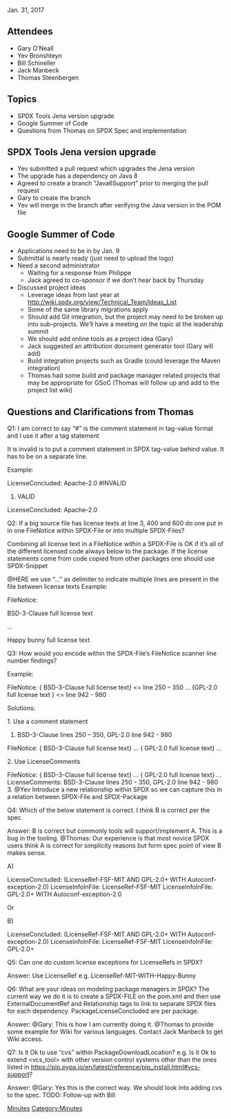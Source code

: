 Jan. 31, 2017

## Attendees

  - Gary O’Neall
  - Yev Bronshteyn
  - Bill Schineller
  - Jack Manbeck
  - Thomas Steenbergen

## Topics

  - SPDX Tools Jena version upgrade
  - Google Summer of Code
  - Questions from Thomas on SPDX Spec and implementation

## SPDX Tools Jena version upgrade

  - Yev submitted a pull request which upgrades the Jena version
  - The upgrade has a dependency on Java 8
  - Agreed to create a branch “Java6Support” prior to merging the pull
    request
  - Gary to create the branch
  - Yev will merge in the branch after verifying the Java version in the
    POM file

## Google Summer of Code

  - Applications need to be in by Jan. 9
  - Submittal is nearly ready (just need to upload the logo)
  - Need a second administrator
      - Waiting for a response from Philippe
      - Jack agreed to co-sponsor if we don’t hear back by Thursday
  - Discussed project ideas
      - Leverage ideas from last year at
        <http://wiki.spdx.org/view/Technical_Team/Ideas_List>
      - Some of the same library migrations apply
      - Should add Git integration, but the project may need to be
        broken up into sub-projects. We’ll have a meeting on the topic
        at the leadership summit
      - We should add online tools as a project idea (Gary)
      - Jack suggested an attribution document generator tool (Gary will
        add)
      - Build integration projects such as Gradle (could leverage the
        Maven integration)
      - Thomas had some build and package manager related projects that
        may be appropriate for GSoC (Thomas will follow up and add to
        the project list wiki)

## Questions and Clarifications from Thomas

Q1: I am correct to say “\#” is the comment statement in tag-value
format and I use it after a tag statement

It is invalid is to put a comment statement in SPDX tag-value behind
value. It has to be on a separate line.

Example:

LicenseConcluded: Apache-2.0 \#INVALID

1.  VALID

LicenseConcluded: Apache-2.0

Q2: If a big source file has license texts at line 3, 400 and 600 do one
put in in one FileNotice within SPDX-File or into multiple SPDX-Files?

Combining all license text in a FileNotice within a SPDX-File is OK if
it’s all of the different licensed code always below to the package. If
the license statements come from code copied from other packages one
should use SPDX-Snippet

@HERE we use “…” as delimiter to indicate multiple lines are present in
the file between license texts Example:

FileNotice:<text>

BSD-3-Clause full license text

…

Happy bunny full license text </text>

Q3: How would you encode within the SPDX-File’s FileNotice scanner line
number findings?

Example:

FileNotice: <text> { BSD-3-Clause full license text} \<= line 250 – 350
… {GPL-2.0 full license text } \<= line 942 - 980 </text>

Solutions:

1\. Use a comment statement

1.  BSD-3-Clause lines 250 – 350, GPL-2.0 line 942 - 980

FileNotice: <text> { BSD-3-Clause full license text} … { GPL-2.0 full
license text} … </text>

2\. Use LicenseComments

FileNotice: <text> { BSD-3-Clause full license text} … { GPL-2.0 full
license text} … </text>LicenseComments: <text>BSD-3-Clause lines 250 –
350, GPL-2.0 line 942 - 980</text> 3. @Yev Introduce a new relationship
within SPDX so we can capture this in a relation between SPDX-File and
SPDX-Package

Q4: Which of the below statement is correct. I think B is correct per
the spec.

Answer: B is correct but commonly tools will support/implement A. This
is a bug in the tooling. @Thomas: Our experience is that most novice
SPDX users think A is correct for simplicity reasons but form spec point
of view B makes sense.

A)

LicenseConcluded: (LicenseRef-FSF-MIT AND GPL-2.0+ WITH
Autoconf-exception-2.0) LicenseInfoInFile: LicenseRef-FSF-MIT
LicenseInfoInFile: GPL-2.0+ WITH Autoconf-exception-2.0

Or

B)

LicenseConcluded: (LicenseRef-FSF-MIT AND GPL-2.0+ WITH
Autoconf-exception-2.0) LicenseInfoInFile: LicenseRef-FSF-MIT
LicenseInfoInFile: GPL-2.0+

Q5: Can one do custom license exceptions for LicenseRefs in SPDX?

Answer: Use LicenseRef e.g. LicenseRef-MIT-WITH-Happy-Bunny

Q6: What are your ideas on modeling package managers in SPDX? The
current way we do it is to create a SPDX-FILE on the pom.xml and then
use ExternalDocumentRef and Relationship tags to link to separate SPDX
files for each dependency. PackageLicenseConcluded are per package.

Answer: @Gary: This is how I am currently doing it. @Thomas to provide
some example for Wiki for various languages. Contact Jack Manbeck to get
Wiki access.

Q7: Is it Ok to use “cvs” within PackageDownloadLocation? e.g. Is it Ok
to extend <vcs_tool> with other version control systems other than the
ones listed in
<https://pip.pypa.io/en/latest/reference/pip_install.html#vcs-support>?

Answer: @Gary: Yes this is the correct way. We should look into adding
cvs to the spec. TODO: Follow-up with Bill

[Minutes](Category:Technical "wikilink")
[Category:Minutes](Category:Minutes "wikilink")
